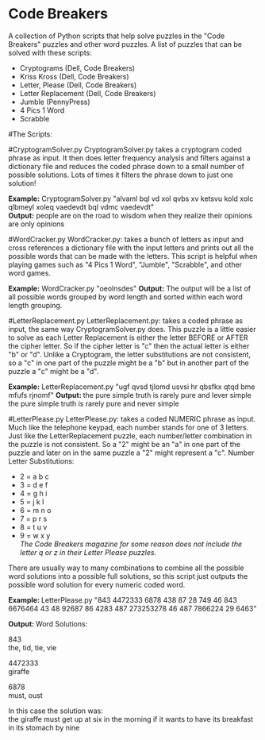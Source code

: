 # Code Breakers
A collection of Python scripts that help solve puzzles in the "Code Breakers" puzzles and other word puzzles.
A list of puzzles that can be solved with these scripts:
- Cryptograms (Dell, Code Breakers)
- Kriss Kross (Dell, Code Breakers)
- Letter, Please (Dell, Code Breakers)
- Letter Replacement (Dell, Code Breakers)
- Jumble (PennyPress) 
- 4 Pics 1 Word
- Scrabble


#The Scripts:

#CryptogramSolver.py
CryptogramSolver.py takes a cryptogram coded phrase as input. It then does letter frequency analysis and filters against a dictionary file and reduces the coded phrase down to a small number of possible solutions. Lots of times it filters the phrase down to just one solution!

<b>Example:</b> CryptogramSolver.py "alvaml bql vd xol qvbs xv ketsvu kold xolc qlbmeyl xoleq vaedevdt bql vdmc vaedevdt"
<br><b>Output:</b> people are on the road to wisdom when they realize their opinions are only opinions

#WordCracker.py
WordCracker.py: takes a bunch of letters as input and cross references a dictionary file with the input letters and prints out all the possible words that can be made with the letters. This script is helpful when playing games such as "4 Pics 1 Word", "Jumble", "Scrabble", and other word games.

<b>Example:</b> WordCracker.py "oeolnsdes"
<b>Output:</b> The output will be a list of all possible words grouped by word length and sorted within each word length grouping.

#LetterReplacement.py
LetterReplacement.py: takes a coded phrase as input, the same way CryptogramSolver.py does. This puzzle is a little easier to solve as each Letter Replacement is either the letter BEFORE or AFTER the cipher letter. So if the cipher letter is "c" then the actual letter is either "b" or "d". Unlike a Cryptogram, the letter substitutions are not consistent, so a "c" in one part of the puzzle might be a "b" but in another part of the puzzle a "c" might be a "d".

<b>Example:</b> LetterReplacement.py "ugf qvsd tjlomd usvsi hr qbsfkx qtqd bme mfufs rjnomf"
<b>Output: </b> 
the pure simple truth is rarely pure and lever simple 
the pure simple truth is rarely pure and never simple

#LetterPlease.py
LetterPlease.py: takes a coded NUMERIC phrase as input. Much like the telephone keypad, each number stands for one of 3 letters. Just like the LetterReplacement puzzle, each number/letter combination in the puzzle is not consistent. So a "2" might be an "a" in one part of the puzzle and later on in the same puzzle a "2" might represent a "c".
Number Letter Substitutions:
- 2 = a b c
- 3 = d e f
- 4 = g h i
- 5 = j k l
- 6 = m n o
- 7 = p r s
- 8 = t u v
- 9 = w x y
<br><i>The Code Breakers magazine for some reason does not include the letter q or z in their Letter Please puzzles.</i>

There are usually way to many combinations to combine all the possible word solutions into a possible full solutions, so this script just outputs the possible word solution for every numeric coded word.

<b>Example: </b> LetterPlease.py "843 4472333 6878 438 87 28 749 46 843 6676464 43 48 92687 86 4283 487 273253278 46 487 7866224 29 6463"

<b>Output: </b>
Word Solutions: 

843
<br>the, tid, tie, vie

4472333
<br>giraffe

6878
<br>must, oust

In this case the solution was: 
<br>the giraffe must get up at six in the morning if it wants to have its breakfast in its stomach by nine


